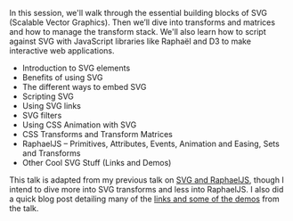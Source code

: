 In this session, we'll walk through the essential building blocks of SVG (Scalable Vector Graphics). Then we’ll dive into transforms and matrices and how to manage the transform stack. We'll also learn how to script against SVG with JavaScript libraries like Raphaël and D3 to make interactive web applications.

* Introduction to SVG elements
* Benefits of using SVG
* The different ways to embed SVG
* Scripting SVG
* Using SVG links
* SVG filters
* Using CSS Animation with SVG
* CSS Transforms and Transform Matrices
* RaphaelJS – Primitives, Attributes, Events, Animation and Easing, Sets and Transforms
* Other Cool SVG Stuff (Links and Demos)

This talk is adapted from my previous talk on [SVG and RaphaelJS](http://www.slideshare.net/1Marc/svg-and-raphael-js), though I intend to dive more into SVG transforms and less into RaphaelJS. I also did a quick blog post detailing many of the [links and some of the demos](http://marcgrabanski.com/interactive-vector-graphics) from the talk.